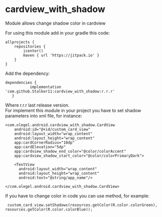 # cardview_with_shadow
Module allows change shadow color in cardview<br/>  

For using this module add in your gradle this code:
```
allprojects {
    repositories {
        jcenter()
        maven { url 'https://jitpack.io' }
    }
}
```
 Add the dependency:
 ```
 dependencies {
	        implementation 'com.github.Stalker11:cardview_with_shadow:r.r.r'
	}
  ```
  Where r.r.r last release version.<br/>
  For implement this module in your project you have to set shadow parameters into xml file, for instance:
  ```
  <com.olegel.android.cardview_with_shadow.CardView
      android:id="@+id/custom_card_view"
      android:layout_width="wrap_content"
      android:layout_height="wrap_content"
      app:cardCornerRadius="10dp"
      app:cardElevation="5dp"
      app:cardview_shadow_end_color="@color/colorAccent"
      app:cardview_shadow_start_color="@color/colorPrimaryDark">
      
      <TextView
        android:layout_width="wrap_content"
        android:layout_height="wrap_content"
        android:text="@string/app_name"/>

  </com.olegel.android.cardview_with_shadow.CardView>
  ```
  If you have to change color in code you can use method, for example:
  ```
   custom_card_view.setShadows(resources.getColor(R.color.colorGreen), resources.getColor(R.color.colorBlue));
   ```
    
